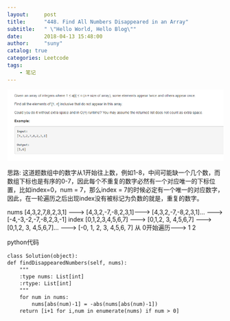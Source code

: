 ```yaml
---
layout:     post
title:      "448. Find All Numbers Disappeared in an Array"
subtitle:   " \"Hello World, Hello Blog\""
date:       2018-04-13 15:48:00
author:     "suny"
catalog: true
categories: Leetcode
tags:
    - 笔记
---
```

<img src="/img/FindAllNumbers.jpg"/>

思路: 这道题数组中的数字从1开始往上数，例如1-8，中间可能缺一个几个数，而数组下标也是有序的0-7，因此每个不重复的数字必然有一个对应唯一的下标位置，比如index=0，num = 7，那么index = 7的时候必定有一个唯一的对应数字，
因此，在一轮遍历之后出现index没有被标记为负数的就是，重复的数字。

nums   [4,3,2,7,8,2,3,1]  ---> [4,3,2,-7,-8,2,3,1]--->  [4,3,2,-7,-8,2,3,1]... --->  [-4,-3,-2,-7,-8,2,3,-1]
index  [0,1,2,3,4,5,6,7]  --->	   [0,1,2, 3, 4,5,6,7]  --->   [0,1,2, 3, 4,5,6,7]... ---> [-0, 1, 2, 3, 4,5,6, 7]
     从 0开始遍历--->                1                       2

python代码
	
	class Solution(object):
    def findDisappearedNumbers(self, nums):
        """
        :type nums: List[int]
        :rtype: List[int]
        """
        for num in nums:
            nums[abs(num)-1] = -abs(nums[abs(num)-1])
        return [i+1 for i,num in enumerate(nums) if num > 0]



	
	


